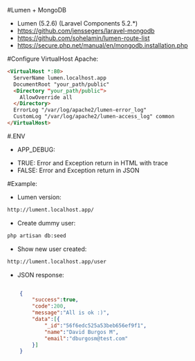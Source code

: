 #Lumen + MongoDB 

- Lumen (5.2.6) (Laravel Components 5.2.*)
- https://github.com/jenssegers/laravel-mongodb
- https://github.com/sohelamin/lumen-route-list
- https://secure.php.net/manual/en/mongodb.installation.php


#Configure VirtualHost Apache:

```html
<VirtualHost *:80>
  ServerName lumen.localhost.app
  DocumentRoot "your_path/public"
  <Directory "your_path/public">
    AllowOverride all
  </Directory>
  ErrorLog "/var/log/apache2/lumen-error_log"
  CustomLog "/var/log/apache2/lumen-access_log" common
</VirtualHost>
```

#.ENV

- APP_DEBUG:

* TRUE: Error and Exception return in HTML with trace
* FALSE: Error and Exception return in JSON

#Example:
- Lumen version:
```sh
http://lument.localhost.app/
```
- Create dummy user: 
```sh
php artisan db:seed 
```

- Show new user created: 
```sh
http://lument.localhost.app/user
```
- JSON response:
```json

	{
		"success":true,
		"code":200,
		"message":"All is ok :)",
		"data":[{
			"_id":"56f6edc525a53beb656ef9f1",
			"name":"David Burgos M",
			"email":"dburgosm@test.com"
		}]
	}
```
